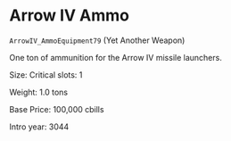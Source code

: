 # Arrow IV Ammo

`ArrowIV_AmmoEquipment79` (Yet Another Weapon)

One ton of ammunition for the Arrow IV missile launchers.

Size: Critical slots: 1

Weight: 1.0 tons

Base Price: 100,000 cbills

Intro year: 3044

